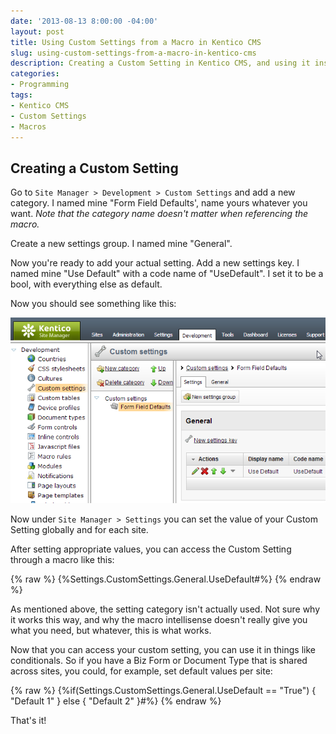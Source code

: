```yaml
---
date: '2013-08-13 8:00:00 -04:00'
layout: post
title: Using Custom Settings from a Macro in Kentico CMS
slug: using-custom-settings-from-a-macro-in-kentico-cms
description: Creating a Custom Setting in Kentico CMS, and using it inside a Macro.
categories:
- Programming
tags:
- Kentico CMS
- Custom Settings
- Macros
---
```


## Creating a Custom Setting

Go to `Site Manager > Development > Custom Settings` and add a new category.  I named mine "Form Field Defaults', name yours whatever you want. *Note that the category name doesn't matter when referencing the macro.*

Create a new settings group.  I named mine "General".

Now you're ready to add your actual setting.  Add a new settings key.  I named mine "Use Default" with a code name of "UseDefault".  I set it to be a bool, with everything else as default.

Now you should see something like this:

![Creating the custom setting](/assets/images/2013-08-13-using-custom-settings-from-a-macro-in-kentico-cms/creating-the-custom-setting.png)

Now under `Site Manager > Settings` you can set the value of your Custom Setting globally and for each site.

After setting appropriate values, you can access the Custom Setting through a macro like this:

{% raw %}
    {%Settings.CustomSettings.General.UseDefault#%}
{% endraw %}

As mentioned above, the setting category isn't actually used.  Not sure why it works this way, and why the macro intellisense doesn't really give you what you need, but whatever, this is what works.

Now that you can access your custom setting, you can use it in things like conditionals.  So if you have a Biz Form or Document Type that is shared across sites, you could, for example, set default values per site: 

{% raw %}
    {%if(Settings.CustomSettings.General.UseDefault == "True") { "Default 1" } else { "Default 2" }#%}
{% endraw %}

That's it!